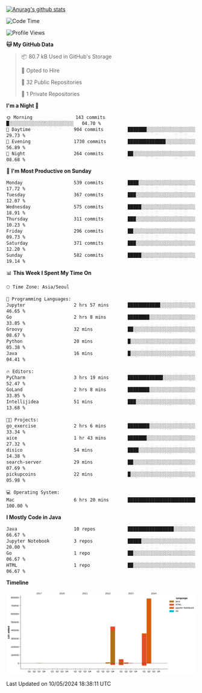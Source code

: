 [![Anurag's github stats](https://github-readme-stats.vercel.app/api?username=hajubal)](https://github.com/anuraghazra/github-readme-stats)

<!--START_SECTION:waka-->
![Code Time](http://img.shields.io/badge/Code%20Time-5%20hrs%2054%20mins-blue)

![Profile Views](http://img.shields.io/badge/Profile%20Views-18-blue)

**🐱 My GitHub Data** 

> 📦 80.7 kB Used in GitHub's Storage 
 > 
> 💼 Opted to Hire
 > 
> 📜 32 Public Repositories 
 > 
> 🔑 1 Private Repositories 
 > 
**I'm a Night 🦉** 

```text
🌞 Morning                143 commits         █░░░░░░░░░░░░░░░░░░░░░░░░   04.70 % 
🌆 Daytime                904 commits         ███████░░░░░░░░░░░░░░░░░░   29.73 % 
🌃 Evening                1730 commits        ██████████████░░░░░░░░░░░   56.89 % 
🌙 Night                  264 commits         ██░░░░░░░░░░░░░░░░░░░░░░░   08.68 % 
```
📅 **I'm Most Productive on Sunday** 

```text
Monday                   539 commits         ████░░░░░░░░░░░░░░░░░░░░░   17.72 % 
Tuesday                  367 commits         ███░░░░░░░░░░░░░░░░░░░░░░   12.07 % 
Wednesday                575 commits         █████░░░░░░░░░░░░░░░░░░░░   18.91 % 
Thursday                 311 commits         ███░░░░░░░░░░░░░░░░░░░░░░   10.23 % 
Friday                   296 commits         ██░░░░░░░░░░░░░░░░░░░░░░░   09.73 % 
Saturday                 371 commits         ███░░░░░░░░░░░░░░░░░░░░░░   12.20 % 
Sunday                   582 commits         █████░░░░░░░░░░░░░░░░░░░░   19.14 % 
```


📊 **This Week I Spent My Time On** 

```text
🕑︎ Time Zone: Asia/Seoul

💬 Programming Languages: 
Jupyter                  2 hrs 57 mins       ████████████░░░░░░░░░░░░░   46.65 % 
Go                       2 hrs 8 mins        ████████░░░░░░░░░░░░░░░░░   33.85 % 
Groovy                   32 mins             ██░░░░░░░░░░░░░░░░░░░░░░░   08.67 % 
Python                   20 mins             █░░░░░░░░░░░░░░░░░░░░░░░░   05.38 % 
Java                     16 mins             █░░░░░░░░░░░░░░░░░░░░░░░░   04.41 % 

🔥 Editors: 
PyCharm                  3 hrs 19 mins       █████████████░░░░░░░░░░░░   52.47 % 
GoLand                   2 hrs 8 mins        ████████░░░░░░░░░░░░░░░░░   33.85 % 
Intellijidea             51 mins             ███░░░░░░░░░░░░░░░░░░░░░░   13.68 % 

🐱‍💻 Projects: 
go_exercise              2 hrs 6 mins        ████████░░░░░░░░░░░░░░░░░   33.34 % 
aice                     1 hr 43 mins        ███████░░░░░░░░░░░░░░░░░░   27.32 % 
disico                   54 mins             ████░░░░░░░░░░░░░░░░░░░░░   14.38 % 
search-server            29 mins             ██░░░░░░░░░░░░░░░░░░░░░░░   07.69 % 
pickupcoins              22 mins             █░░░░░░░░░░░░░░░░░░░░░░░░   05.98 % 

💻 Operating System: 
Mac                      6 hrs 20 mins       █████████████████████████   100.00 % 
```

**I Mostly Code in Java** 

```text
Java                     10 repos            █████████████████░░░░░░░░   66.67 % 
Jupyter Notebook         3 repos             █████░░░░░░░░░░░░░░░░░░░░   20.00 % 
Go                       1 repo              ██░░░░░░░░░░░░░░░░░░░░░░░   06.67 % 
HTML                     1 repo              ██░░░░░░░░░░░░░░░░░░░░░░░   06.67 % 
```



**Timeline**

![Lines of Code chart](https://raw.githubusercontent.com/hajubal/hajubal/main/assets/bar_graph.png)


 Last Updated on 10/05/2024 18:38:11 UTC
<!--END_SECTION:waka-->